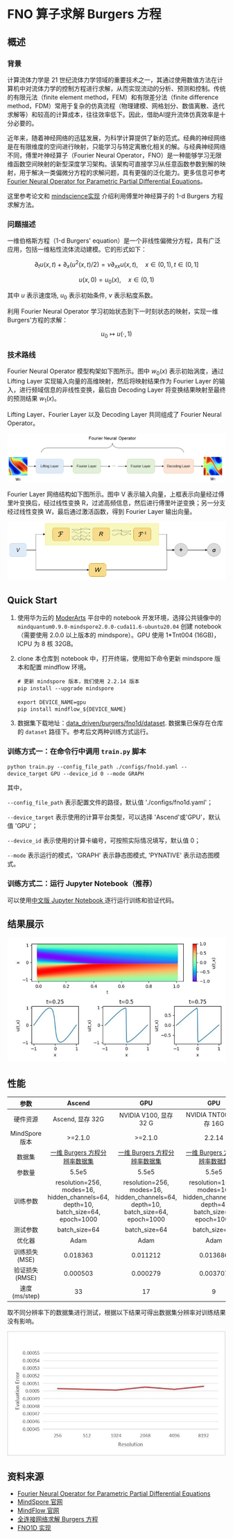 # FNO 算子求解 Burgers 方程

## 概述

### 背景

计算流体力学是 21 世纪流体力学领域的重要技术之一，其通过使用数值方法在计算机中对流体力学的控制方程进行求解，从而实现流动的分析、预测和控制。传统的有限元法（finite element method，FEM）和有限差分法（finite difference method，FDM）常用于复杂的仿真流程（物理建模、网格划分、数值离散、迭代求解等）和较高的计算成本，往往效率低下。因此，借助AI提升流体仿真效率是十分必要的。

近年来，随着神经网络的迅猛发展，为科学计算提供了新的范式。经典的神经网络是在有限维度的空间进行映射，只能学习与特定离散化相关的解。与经典神经网络不同，傅里叶神经算子（Fourier Neural Operator，FNO）是一种能够学习无限维函数空间映射的新型深度学习架构。该架构可直接学习从任意函数参数到解的映射，用于解决一类偏微分方程的求解问题，具有更强的泛化能力。更多信息可参考[Fourier Neural Operator for Parametric Partial Differential Equations](https://arxiv.org/abs/2010.08895)。

这里参考论文和 [mindscience实现](https://gitee.com/mindspore/mindscience/tree/master/MindFlow/applications/data_driven/burgers/fno1d) 介绍利用傅里叶神经算子的 1-d Burgers 方程求解方法。

### 问题描述

一维伯格斯方程（1-d Burgers' equation）是一个非线性偏微分方程，具有广泛应用，包括一维粘性流体流动建模。它的形式如下：

$$
\partial_t u(x, t)+\partial_x (u^2(x, t)/2)=\nu \partial_{xx} u(x, t), \quad x \in(0,1), t \in(0, 1]
$$

$$
u(x, 0)=u_0(x), \quad x \in(0,1)
$$

其中 $u$ 表示速度场, $u_0$ 表示初始条件, $\nu$ 表示粘度系数。

利用 Fourier Neural Operator 学习初始状态到下一时刻状态的映射，实现一维 Burgers'方程的求解：

$$
u_0 \mapsto u(\cdot, 1)
$$

### 技术路线

Fourier Neural Operator 模型构架如下图所示。图中 $w_0(x)$ 表示初始涡度，通过 Lifting Layer 实现输入向量的高维映射，然后将映射结果作为 Fourier Layer 的输入，进行频域信息的非线性变换，最后由 Decoding Layer 将变换结果映射至最终的预测结果 $w_1(x)$。

Lifting Layer、Fourier Layer 以及 Decoding Layer 共同组成了 Fourier Neural Operator。

![Fourier Neural Operator模型构架](images/FNO.png)

Fourier Layer 网络结构如下图所示。图中 V 表示输入向量，上框表示向量经过傅里叶变换后，经过线性变换 R，过滤高频信息，然后进行傅里叶逆变换；另一分支经过线性变换 W，最后通过激活函数，得到 Fourier Layer 输出向量。

![Fourier Layer网络结构](images/FNO-2.png)

## Quick Start

1. 使用华为云的 [ModerArts](https://console.huaweicloud.com/modelarts/) 平台中的 notebook 开发环境，选择公共镜像中的 `mindquantum0.9.0-mindspore2.0.0-cuda11.6-ubuntu20.04` 创建 notebook（需要使用 2.0.0 以上版本的 mindspore）。GPU 使用 1*Tnt004 (16GB)，ICPU 为 8 核 32GB。

2. clone 本仓库到 notebook 中，打开终端，使用如下命令更新 mindspore 版本和配置 mindflow 环境。
   
    ```shell
    # 更新 mindspore 版本，我们使用 2.2.14 版本
    pip install --upgrade mindspore
   
    export DEVICE_NAME=gpu
    pip install mindflow_${DEVICE_NAME}
    ```

3. 数据集下载地址：[data_driven/burgers/fno1d/dataset](https://download.mindspore.cn/mindscience/mindflow/dataset/applications/data_driven/burgers/dataset/). 数据集已保存在仓库的 `dataset` 路径下。参考后文两种训练方式运行。

### 训练方式一：在命令行中调用 `train.py` 脚本

```shell
python train.py --config_file_path ./configs/fno1d.yaml --device_target GPU --device_id 0 --mode GRAPH
```

其中，

`--config_file_path` 表示配置文件的路径，默认值 './configs/fno1d.yaml'；

`--device_target` 表示使用的计算平台类型，可以选择 'Ascend'或'GPU'，默认值 'GPU'；

`--device_id` 表示使用的计算卡编号，可按照实际情况填写，默认值 0；

`--mode` 表示运行的模式，'GRAPH' 表示静态图模式, 'PYNATIVE' 表示动态图模式。

### 训练方式二：运行 Jupyter Notebook（推荐）

可以使用[中文版 Jupyter Notebook ](./FNO1D_CN.ipynb)逐行运行训练和验证代码。

## 结果展示

![FNO1D Solves Burgers](images/result.jpg)

## 性能

|      参数      |                            Ascend                            |                             GPU                              |                             GPU                              |
| :------------: | :----------------------------------------------------------: | :----------------------------------------------------------: | :----------------------------------------------------------: |
|    硬件资源    |                       Ascend, 显存 32G                        |                     NVIDIA V100, 显存 32 G                     |                    NVIDIA TNT004, 显存 16G                    |
| MindSpore 版本  |                           >=2.1.0                            |                           \>=2.1.0                           |                            2.2.14                            |
|     数据集     | [一维 Burgers 方程分辨率数据集](https://download-mindspore.osinfra.cn/mindscience/mindflow/dataset/applications/data_driven/burgers/) | [一维 Burgers 方程分辨率数据集](https://download-mindspore.osinfra.cn/mindscience/mindflow/dataset/applications/data_driven/burgers/) | [一维 Burgers 方程分辨率数据集](https://download-mindspore.osinfra.cn/mindscience/mindflow/dataset/applications/data_driven/burgers/) |
|     参数量     |                            5.5e5                             |                            5.5e5                             |                            5.5e5                             |
|    训练参数    | resolution=256, modes=16, hidden_channels=64, depth=10, batch_size=64, epoch=1000 | resolution=256, modes=16, hidden_channels=64, depth=10, batch_size=64, epoch=1000 | resolution=1024, modes=16, hidden_channels=64, depth=4, batch_size=8, epoch=1000 |
|    测试参数    |                        batch_size=64                         |                        batch_size=64                         |                        batch_size=64                         |
|     优化器     |                             Adam                             |                             Adam                             |                             Adam                             |
| 训练损失(MSE)  |                           0.018363                           |                           0.011212                           |                          0.013686                          |
| 验证损失(RMSE) |                           0.000503                           |                           0.000279                           |                         0.003707                         |
| 速度(ms/step)  |                              33                              |                              17                              |                              9                               |

取不同分辨率下的数据集进行测试，根据以下结果可得出数据集分辨率对训练结果没有影响。

![FNO 求解 burgers 方程](images/resolution_test.jpg)

## 资料来源

- [Fourier Neural Operator for Parametric Partial Differential Equations](https://arxiv.org/abs/2010.08895)
- [MindSpore 官网](https://www.mindspore.cn/)
- [MindFlow 官网](https://www.mindspore.cn/mindflow/docs/zh-CN/master/index.html)
- [全连接网络求解 Burgers 方程](https://gitee.com/mindspore/mindscience/tree/master/MindFlow/applications/physics_driven/burgers)
- [FNO1D 实现](https://gitee.com/mindspore/mindscience/tree/master/MindFlow/applications/data_driven/burgers/fno1d)